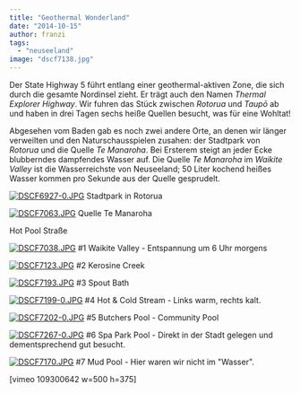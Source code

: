 ```yaml
---
title: "Geothermal Wonderland"
date: "2014-10-15"
author: franzi
tags: 
  - "neuseeland"
image: "dscf7138.jpg"
---
```


Der State Highway 5 führt entlang einer geothermal-aktiven Zone, die sich durch die gesamte Nordinsel zieht. Er trägt auch den Namen _Thermal Explorer Highway_. Wir fuhren das Stück zwischen _Rotorua_ und _Taupō_ ab und haben in drei Tagen sechs heiße Quellen besucht, was für eine Wohltat!

Abgesehen vom Baden gab es noch zwei andere Orte, an denen wir länger verweilten und den Naturschausspielen zusahen: der Stadtpark von _Rotorua_ und die Quelle _Te Manaroha_. Bei Ersterem steigt an jeder Ecke blubberndes dampfendes Wasser auf. Die Quelle _Te Manaroha_ im _Waikite Valley_ ist die Wasserreichste von Neuseeland; 50 Liter kochend heißes Wasser kommen pro Sekunde aus der Quelle gesprudelt.

[![DSCF6927-0.JPG](images/dscf6927-0.jpg)](https://hafenstrand.wordpress.com/wp-content/uploads/2014/10/dscf6927-0.jpg) Stadtpark in Rotorua

[![DSCF7063.JPG](images/dscf7063.jpg)](https://hafenstrand.wordpress.com/wp-content/uploads/2014/10/dscf7063.jpg) Quelle Te Manaroha

Hot Pool Straße

[![DSCF7038.JPG](images/dscf7038.jpg)](https://hafenstrand.wordpress.com/wp-content/uploads/2014/10/dscf7038.jpg) #1 Waikite Valley - Entspannung um 6 Uhr morgens

[![DSCF7123.JPG](images/dscf71231.jpg)](https://hafenstrand.wordpress.com/wp-content/uploads/2014/10/dscf71231.jpg) #2 Kerosine Creek

[![DSCF7193.JPG](images/dscf7193.jpg)](https://hafenstrand.wordpress.com/wp-content/uploads/2014/10/dscf7193.jpg) #3 Spout Bath

[![DSCF7199-0.JPG](images/dscf7199-0.jpg)](https://hafenstrand.wordpress.com/wp-content/uploads/2014/10/dscf7199-0.jpg) #4 Hot & Cold Stream - Links warm, rechts kalt.

[![DSCF7202-0.JPG](images/dscf7202-0.jpg)](https://hafenstrand.wordpress.com/wp-content/uploads/2014/10/dscf7202-0.jpg) #5 Butchers Pool - Community Pool

[![DSCF7267-0.JPG](images/dscf7267-0.jpg)](https://hafenstrand.wordpress.com/wp-content/uploads/2014/10/dscf7267-0.jpg) #6 Spa Park Pool - Direkt in der Stadt gelegen und dementsprechend gut besucht.

[![DSCF7170.JPG](images/dscf7170.jpg)](https://hafenstrand.wordpress.com/wp-content/uploads/2014/10/dscf7170.jpg) #7 Mud Pool - Hier waren wir nicht im "Wasser".

\[vimeo 109300642 w=500 h=375\]
